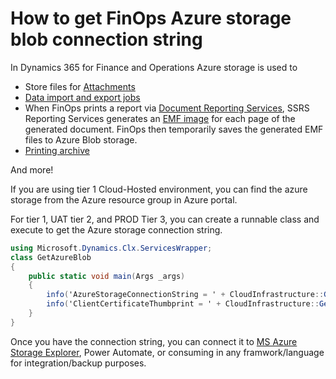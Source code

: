 # How to get FinOps Azure storage blob connection string


In Dynamics 365 for Finance and Operations Azure storage is used to 

* Store files for [Attachments](https://learn.microsoft.com/en-us/dynamics365/fin-ops-core/fin-ops/organization-administration/configure-document-management)
* [Data import and export jobs](https://learn.microsoft.com/en-us/dynamics365/fin-ops-core/dev-itpro/data-entities/data-import-export-job)
*  When FinOps prints a report via [Document Reporting Services](https://learn.microsoft.com/en-us/dynamics365/fin-ops-core/dev-itpro/analytics/document-reporting-services?context=%2Fdynamics365%2Fcontext%2Fcommerce), SSRS Reporting Services generates an [EMF image](https://ax.docentric.com/printing-reports-with-custom-fonts-in-dynamics-365-for-finance-and-operations/) for each page of the generated document. FinOps then temporarily saves the generated EMF files to Azure Blob storage.
*  [Printing archive](https://learn.microsoft.com/en-us/dynamicsax-2012/appuser-itpro/print-a-report-from-the-archive)

And more!

If you are using tier 1 Cloud-Hosted environment, you can find the azure storage from the Azure resource group in Azure portal.

For tier 1, UAT tier 2, and PROD Tier 3, you can create a runnable class and execute to get the Azure storage connection string.

```c#
using Microsoft.Dynamics.Clx.ServicesWrapper;
class GetAzureBlob
{
    public static void main(Args _args)
    {
        info('AzureStorageConnectionString = ' + CloudInfrastructure::GetCsuStorageConnectionString());
        info('ClientCertificateThumbprint = ' + CloudInfrastructure::GetCsuClientCertificateThumbprint());
    }
}
```

Once you have the connection string, you can connect it to [MS Azure Storage Explorer](https://docs.microsoft.com/en-us/azure/vs-azure-tools-storage-manage-with-storage-explorer?tabs=windows), Power Automate, or consuming in any framwork/language for integration/backup purposes.

